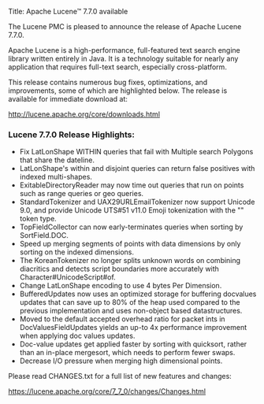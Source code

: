 Title: Apache Lucene™ 7.7.0 available

The Lucene PMC is pleased to announce the release of Apache Lucene 7.7.0.

Apache Lucene is a high-performance, full-featured text search engine library written entirely in Java. It is a technology suitable for nearly any application that requires full-text search, especially cross-platform.

This release contains numerous bug fixes, optimizations, and improvements, some of which are highlighted below. The release is available for immediate download at:

  <http://lucene.apache.org/core/downloads.html>

### Lucene 7.7.0 Release Highlights:

  * Fix LatLonShape WITHIN queries that fail with Multiple search Polygons that share the dateline.
  * LatLonShape's within and disjoint queries can return false positives with indexed multi-shapes.
  * ExitableDirectoryReader may now time out queries that run on points such as range queries or geo queries.
  * StandardTokenizer and UAX29URLEmailTokenizer now support Unicode 9.0, and provide Unicode UTS#51 v11.0 Emoji tokenization with the "<EMOJI>" token type.
  * TopFieldCollector can now early-terminates queries when sorting by SortField.DOC.
  * Speed up merging segments of points with data dimensions by only sorting on the indexed dimensions.
  * The KoreanTokenizer no longer splits unknown words on combining diacritics and detects script boundaries more accurately with Character#UnicodeScript#of.
  * Change LatLonShape encoding to use 4 bytes Per Dimension.
  * BufferedUpdates now uses an optimized storage for buffering docvalues updates that can save up to 80% of the heap used compared to the previous implementation and uses non-object based datastructures.
  * Moved to the default accepted overhead ratio for packet ints in DocValuesFieldUpdates yields an up-to 4x performance improvement when applying doc values updates.
  * Doc-value updates get applied faster by sorting with quicksort, rather than an in-place mergesort, which needs to perform fewer swaps.
  * Decrease I/O pressure when merging high dimensional points.

Please read CHANGES.txt for a full list of new features and changes:

  <https://lucene.apache.org/core/7_7_0/changes/Changes.html>

